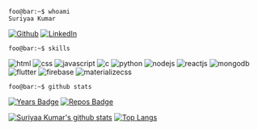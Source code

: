 

```console
foo@bar:~$ whoami
Suriyaa Kumar

```
[![Github](https://img.shields.io/badge/-Github-181717?style=for-the-badge&logo=Github&logoColor=white)](https://github.com/suriyaakumar)
[![LinkedIn](https://img.shields.io/badge/-LinkedIn-0077B5?style=for-the-badge&logo=LinkedIn&logoColor=white)](https://www.linkedin.com/in/suriyaa-kumar-bb3820197)

```console
foo@bar:~$ skills
```
![html](https://img.shields.io/badge/html-★★★-lightgrey?labelColor=E34F26&logo=HTML5&style=for-the-badge&logoColor=white)
![css](https://img.shields.io/badge/css-★★★-lightgrey?labelColor=1572B6&logo=CSS3&style=for-the-badge&logoColor=white)
![javascript](https://img.shields.io/badge/javascript-★☆☆-lightgrey?labelColor=F7DF1E&logo=JavaScript&style=for-the-badge&logoColor=black)
![c](https://img.shields.io/badge/c-★★★-lightgrey?labelColor=A8B9CC&logo=C&style=for-the-badge&logoColor=black)
![python](https://img.shields.io/badge/python-★★★-lightgrey?labelColor=3776AB&logo=Python&style=for-the-badge&logoColor=white)
![nodejs](https://img.shields.io/badge/nodejs-★★★-lightgrey?labelColor=339933&logo=Node.js&style=for-the-badge&logoColor=white)
![reactjs](https://img.shields.io/badge/reactjs-★★★-lightgrey?labelColor=61DAFB&logo=React&style=for-the-badge&logoColor=black)
![mongodb](https://img.shields.io/badge/mongodb-★★★-lightgrey?labelColor=47A248&logo=MongoDB&style=for-the-badge&logoColor=white)
![flutter](https://img.shields.io/badge/flutter-★★★-lightgrey?labelColor=025698&logo=Flutter&style=for-the-badge&logoColor=white)
![firebase](https://img.shields.io/badge/firebase-★★★-lightgrey?labelColor=FFCA28&logo=Firebase&style=for-the-badge&logoColor=black)
![materializecss](https://img.shields.io/badge/materializecss-★★★-lightgrey?labelColor=0081CB&logo=Material-UI&style=for-the-badge&logoColor=white)

```console
foo@bar:~$ github stats
```
[![Years Badge](https://badges.pufler.dev/years/suriyaakumar?style=for-the-badge)](https://badges.pufler.dev)
[![Repos Badge](https://badges.pufler.dev/repos/suriyaakumar)](https://badges.pufler.dev)


[![Suriyaa Kumar's github stats](https://github-readme-stats.vercel.app/api?username=suriyaakumar&show_icons=true&theme=dark)](https://github.com/suriyaakumar/github-readme-stats)
[![Top Langs](https://github-readme-stats.vercel.app/api/top-langs/?username=suriyaakumar&layout=compact&theme=dark)](https://github.com/suriyaakumar/github-readme-stats)


